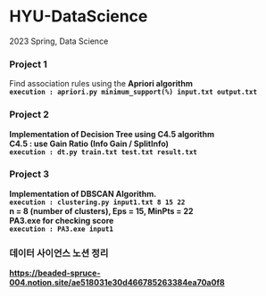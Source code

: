 # HYU-DataScience
2023 Spring, Data Science

### Project 1 
Find association rules using the <b>Apriori<b/> algorithm   
`execution : apriori.py minimum_support(%) input.txt output.txt`  

### Project 2
Implementation of Decision Tree using C4.5 algorithm   
C4.5 : use Gain Ratio (Info Gain / SplitInfo)   
`execution : dt.py train.txt test.txt result.txt`     
  
### Project 3
Implementation of DBSCAN Algorithm.  
`execution : clustering.py input1.txt 8 15 22`   
n = 8 (number of clusters), Eps = 15, MinPts = 22   
PA3.exe for checking score   
`execution : PA3.exe input1`   


### 데이터 사이언스 노션 정리 
https://beaded-spruce-004.notion.site/ae518031e30d466785263384ea70a0f8
